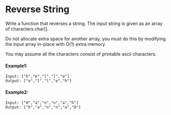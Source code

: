 # Reverse String

Write a function that reverses a string. The input string is given as an array of characters char[].

Do not allocate extra space for another array, you must do this by modifying the input array in-place with O(1) extra memory.

You may assume all the characters consist of printable ascii characters.

#### Example1:
```text
Input: ["h","e","l","l","o"]
Output: ["o","l","l","e","h"]
```

#### Example2:
```text
Input: ["H","a","n","n","a","h"]
Output: ["h","a","n","n","a","H"]
```